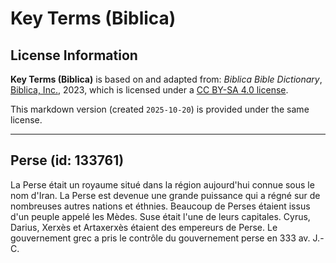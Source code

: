 # Key Terms (Biblica)

## License Information

**Key Terms (Biblica)** is based on and adapted from: _Biblica Bible Dictionary_, [Biblica, Inc.](https://www.biblica.com/), 2023, which is licensed under a [CC BY-SA 4.0 license](https://creativecommons.org/licenses/by-sa/4.0/legalcode.en).

This markdown version (created `2025-10-20`) is provided under the same license.



--------------------------------

## Perse (id: 133761)

La Perse était un royaume situé dans la région aujourd'hui connue sous le nom d'Iran. La Perse est devenue une grande puissance qui a régné sur de nombreuses autres nations et éthnies. Beaucoup de Perses étaient issus d'un peuple appelé les Mèdes. Suse était l'une de leurs capitales. Cyrus, Darius, Xerxès et Artaxerxès étaient des empereurs de Perse. Le gouvernement grec a pris le contrôle du gouvernement perse en 333 av. J.\-C.


